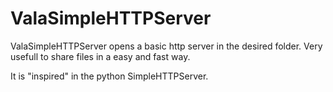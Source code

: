 # ValaSimpleHTTPServer


ValaSimpleHTTPServer opens a basic http server in the desired folder. Very usefull to share files in a easy and fast way.

It is "inspired" in the python SimpleHTTPServer.
